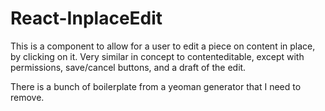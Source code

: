 # React-InplaceEdit
This is a component to allow for a user to edit a piece on content in place, by clicking on it.
Very similar in concept to contenteditable, except with permissions, save/cancel buttons, and a draft of the edit.

There is a bunch of boilerplate from a yeoman generator that I need to remove.
